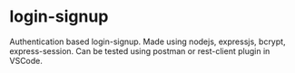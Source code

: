# login-signup
Authentication based login-signup.
Made using nodejs, expressjs, bcrypt, express-session.
Can be tested using postman or rest-client plugin in VSCode.
